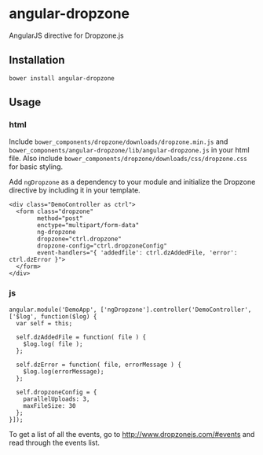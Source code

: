 # angular-dropzone
AngularJS directive for Dropzone.js

## Installation
```
bower install angular-dropzone
```

## Usage

### html

Include `bower_components/dropzone/downloads/dropzone.min.js` and `bower_components/angular-dropzone/lib/angular-dropzone.js` in your html file. Also include `bower_components/dropzone/downloads/css/dropzone.css` for basic styling.

Add `ngDropzone` as a dependency to your module and initialize the Dropzone directive by including it in your template.

```
<div class="DemoController as ctrl">
  <form class="dropzone"
        method="post"
        enctype="multipart/form-data"
        ng-dropzone
        dropzone="ctrl.dropzone"
        dropzone-config="ctrl.dropzoneConfig"
        event-handlers="{ 'addedfile': ctrl.dzAddedFile, 'error': ctrl.dzError }">
  </form>
</div>
```

### js

```
angular.module('DemoApp', ['ngDropzone'].controller('DemoController', ['$log', function($log) {
  var self = this;

  self.dzAddedFile = function( file ) {
    $log.log( file );
  };
  
  self.dzError = function( file, errorMessage ) {
    $log.log(errorMessage);
  };
  
  self.dropzoneConfig = {
    parallelUploads: 3,
    maxFileSize: 30
  };
}]);
```

To get a list of all the events, go to http://www.dropzonejs.com/#events and read through the events list.
